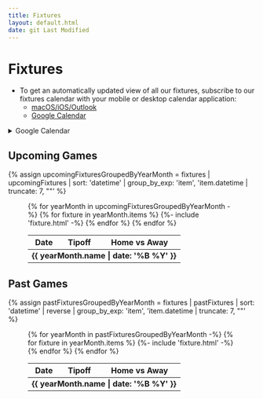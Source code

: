 ```yaml
---
title: Fixtures
layout: default.html
date: git Last Modified
---
```


# Fixtures

* To get an automatically updated view of all our fixtures, subscribe to our fixtures calendar with your mobile or desktop calendar application:
	* [macOS/iOS/Outlook](webcal://calendar.google.com/calendar/ical/ravensbasketballuk%40gmail.com/public/basic.ics)
	* [Google Calendar](https://calendar.google.com/calendar/?cid=https://calendar.google.com/calendar/ical/ravensbasketballuk%40gmail.com/public/basic.ics)

<details>
	<summary>Google Calendar</summary>
	<iframe src="https://calendar.google.com/calendar/embed?src=ravensbasketballuk%40gmail.com&ctz=Europe%2FLondon" style="border: 0" width="800" height="600" frameborder="0" scrolling="no"></iframe>
</details>

<h2 id="upcoming-games">Upcoming Games</h2>

{% assign upcomingFixturesGroupedByYearMonth = fixtures | upcomingFixtures | sort: 'datetime' | group_by_exp: 'item', 'item.datetime | truncate: 7, ""' %}

<figure>
	<table>
		<thead>
			<tr>
				<th>Date</th>
				<th>Tipoff</th>
				<th>Home vs Away</th>
				<!-- <th>Squad</th> -->
			</tr>
		</thead>
		<tbody>
			{% for yearMonth in upcomingFixturesGroupedByYearMonth -%}
				<tr><td colspan="3"><b>{{ yearMonth.name | date: '%B %Y' }}</b></td></tr>
				{% for fixture in yearMonth.items %}
					{%- include 'fixture.html' -%}
				{% endfor %}
			{% endfor %}
		</tbody>
	</table>
</figure>

<h2 id="past-games">Past Games</h2>

{% assign pastFixturesGroupedByYearMonth = fixtures | pastFixtures | sort: 'datetime' | reverse  | group_by_exp: 'item', 'item.datetime | truncate: 7, ""' %}

<figure>
	<table>
		<thead>
			<tr>
				<th>Date</th>
				<th>Tipoff</th>
				<th>Home vs Away</th>
				<!-- <th>Squad</th> -->
			</tr>
		</thead>
		<tbody>
			{% for yearMonth in pastFixturesGroupedByYearMonth -%}
				<tr><td colspan="3"><b>{{ yearMonth.name | date: '%B %Y' }}</b></td></tr>
				{% for fixture in yearMonth.items %}
					{%- include 'fixture.html' -%}
				{% endfor %}
			{% endfor %}
		</tbody>
	</table>
</figure>
